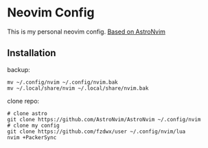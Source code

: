 # Neovim Config

This is my personal neovim config. [Based on AstroNvim](https://github.com/AstroNvim/AstroNvim)

## Installation

backup:

```shell
mv ~/.config/nvim ~/.config/nvim.bak
mv ~/.local/share/nvim ~/.local/share/nvim.bak
```

clone repo:

```shell
# clone astro
git clone https://github.com/AstroNvim/AstroNvim ~/.config/nvim
# clone my config
git clone https://github.com/fzdwx/user ~/.config/nvim/lua
nvim +PackerSync
```
